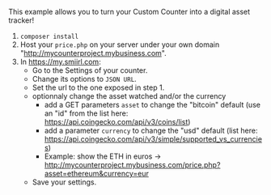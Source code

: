 This example allows you to turn your Custom Counter into a digital asset tracker!

1.  `composer install`
2.  Host your `price.php` on your server under your own domain "http://mycounterproject.mybusiness.com".
3.  In https://my.smiirl.com:
    - Go to the Settings of your counter.
    - Change its options to `JSON URL`.
    - Set the url to the one exposed in step 1.
    - optionnaly change the asset watched and/or the currency
      - add a GET parameters `asset` to change the "bitcoin" default (use an "id" from the list here: https://api.coingecko.com/api/v3/coins/list)
      - add a parameter `currency` to change the "usd" default (list here: https://api.coingecko.com/api/v3/simple/supported_vs_currencies)
      - Example: show the ETH in euros -> http://mycounterproject.mybusiness.com/price.php?asset=ethereum&currency=eur
    - Save your settings.
